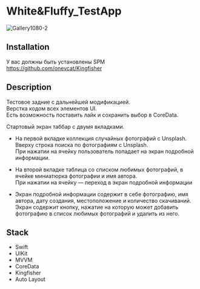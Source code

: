# White&Fluffy_TestApp

![Gallery1080-2](https://user-images.githubusercontent.com/69955420/190898620-d26669eb-932e-48c5-b472-bfc3ad346a7f.gif)

## Installation
У вас должны быть установлены SPM https://github.com/onevcat/Kingfisher

## Description

Тестовое задние с дальнейшей модификацией.</br>
Верстка кодом всех элементов UI.</br>
Есть возможность поставить лайк и сохранить выбор в CoreData.

Стартовый экран таббар с двумя вкладками. </br>
- На первой вкладке коллекция случайных фотографий с Unsplash. Вверху строка поиска по фотографиям с Unsplash. </br>
  При нажатии на ячейку пользователь попадает на экран подробной информации. </br>
  
- На второй вкладке таблица со списком любимых фотографий, в ячейке миниатюрка фотографии и имя автора. </br>
  При нажатии на ячейку — переход в экран подробной информации </br>
  
- Экран подробной информации содержит в себе фотографию, имя автора, дату создания, местоположение и количество скачиваний. </br>
  Экран содержит кнопку, нажатие на которую может добавить фотографию в список любимых фотографий и удалить из него.</br>

## Stack

- Swift
- UIKit
- MVVM
- CoreData
- Kingfisher
- Auto Layout 

